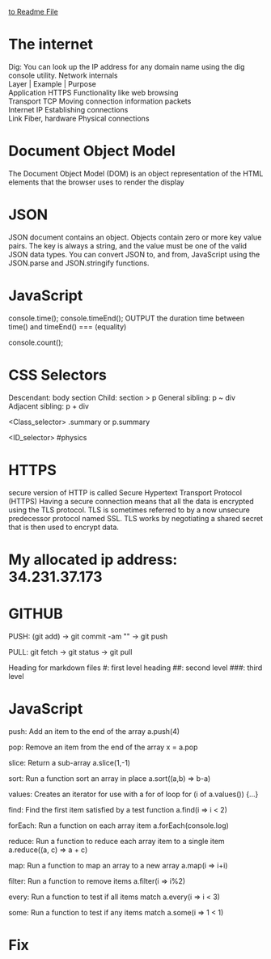 
[to Readme File](README.md)

# The internet
Dig: You can look up the IP address for any domain name using the dig console utility.
Network internals<br>
Layer	| Example |	Purpose<br>
Application	HTTPS	Functionality like web browsing<br>
Transport	TCP	Moving connection information packets<br>
Internet	IP	Establishing connections<br>
Link	Fiber, hardware	Physical connections<br>

# Document Object Model
The Document Object Model (DOM) is an object representation of the HTML elements that the browser uses to render the display


# JSON
JSON document contains an object. Objects contain zero or more key value pairs. The key is always a string, and the value must be one of the valid JSON data types.
You can convert JSON to, and from, JavaScript using the JSON.parse and JSON.stringify functions.

# JavaScript
console.time();
console.timeEnd();
OUTPUT the duration time between time() and timeEnd()
 === (equality)

console.count();

# CSS Selectors
<Combinators>
Descendant: body section
Child: section > p
General sibling: p ~ div
Adjacent sibling: p + div

<Class_selector>
.summary or p.summary

<ID_selector>
#physics


# HTTPS
secure version of HTTP is called Secure Hypertext Transport Protocol (HTTPS)
Having a secure connection means that all the data is encrypted using the TLS protocol. TLS is sometimes referred to by a now unsecure predecessor protocol named SSL. TLS works by negotiating a shared secret that is then used to encrypt data.

# My allocated ip address: 34.231.37.173

# GITHUB

PUSH:   (git add) -> git commit -am "" -> git push

PULL:   git fetch -> git status -> git pull

Heading for markdown files
#: first level heading
##: second level
###: third level

# JavaScript
push:	Add an item to the end of the array	a.push(4)

pop:	Remove an item from the end of the array	x = a.pop

slice:	Return a sub-array	a.slice(1,-1)

sort:	Run a function sort an array in place	a.sort((a,b) => b-a)

values:	Creates an iterator for use with a for of loop	for (i of a.values()) {...}

find:	Find the first item satisfied by a test function	a.find(i => i < 2)

forEach:	Run a function on each array item	a.forEach(console.log)

reduce:	Run a function to reduce each array item to a single item	a.reduce((a, c) => a + c)

map:	Run a function to map an array to a new array	a.map(i => i+i)

filter:	Run a function to remove items	a.filter(i => i%2)

every:	Run a function to test if all items match	a.every(i => i < 3)

some:	Run a function to test if any items match	a.some(i => 1 < 1)

# Fix

